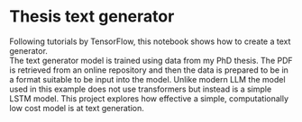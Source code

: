 # Thesis text generator

Following tutorials by TensorFlow, this notebook shows how to create a text generator.  
The text generator model is trained using data from my PhD thesis. The PDF is retrieved from an online repository and then the data is prepared to be in a format suitable to be input into the model.
Unlike modern LLM the model used in this example does not use transformers but instead is a simple LSTM model. This project explores how effective a simple, computationally low cost model is at text generation.
